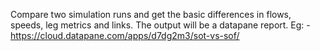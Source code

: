 Compare two simulation runs and get the basic differences in flows, speeds, leg metrics and links.
The output will be a datapane report. Eg:  - https://cloud.datapane.com/apps/d7dg2m3/sot-vs-sof/
